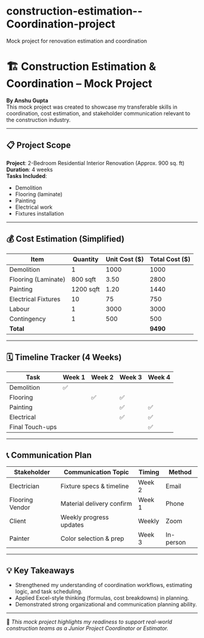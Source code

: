 # construction-estimation--Coordination-project
Mock project for renovation estimation and coordination
# 🏗️ Construction Estimation & Coordination – Mock Project

**By Anshu Gupta**  
This mock project was created to showcase my transferable skills in coordination, cost estimation, and stakeholder communication relevant to the construction industry.

---

## 📋 Project Scope

**Project**: 2-Bedroom Residential Interior Renovation (Approx. 900 sq. ft)  
**Duration**: 4 weeks  
**Tasks Included**:
- Demolition
- Flooring (laminate)
- Painting
- Electrical work
- Fixtures installation

---

## 💰 Cost Estimation (Simplified)

| Item               | Quantity | Unit Cost ($) | Total Cost ($) |
|--------------------|----------|---------------|----------------|
| Demolition         | 1        | 1000          | 1000           |
| Flooring (Laminate)| 800 sqft | 3.50          | 2800           |
| Painting           | 1200 sqft| 1.20          | 1440           |
| Electrical Fixtures| 10       | 75            | 750            |
| Labour             | 1        | 3000          | 3000           |
| Contingency        | 1        | 500           | 500            |
| **Total**          |          |               | **9490**       |

---

## 🗓️ Timeline Tracker (4 Weeks)

| Task               | Week 1 | Week 2 | Week 3 | Week 4 |
|--------------------|--------|--------|--------|--------|
| Demolition         | ✅     |        |        |        |
| Flooring           |        | ✅     | ✅     |        |
| Painting           |        |        | ✅     | ✅     |
| Electrical         |        |        | ✅     | ✅     |
| Final Touch-ups    |        |        |        | ✅     |

---

## 📞 Communication Plan

| Stakeholder       | Communication Topic        | Timing   | Method  |
|-------------------|----------------------------|----------|---------|
| Electrician       | Fixture specs & timeline   | Week 2   | Email   |
| Flooring Vendor   | Material delivery confirm  | Week 1   | Phone   |
| Client            | Weekly progress updates    | Weekly   | Zoom    |
| Painter           | Color selection & prep     | Week 3   | In-person |

---

## 💡 Key Takeaways

- Strengthened my understanding of coordination workflows, estimating logic, and task scheduling.
- Applied Excel-style thinking (formulas, cost breakdowns) in planning.
- Demonstrated strong organizational and communication planning ability.

---

📌 *This mock project highlights my readiness to support real-world construction teams as a Junior Project Coordinator or Estimator.*
